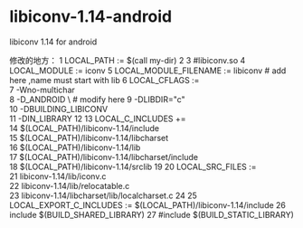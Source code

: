 libiconv-1.14-android
=====================

libiconv 1.14 for android

修改的地方：
1 LOCAL_PATH := $(call my-dir)
  2 
  3 #libiconv.so
  4 LOCAL_MODULE := iconv
  5 LOCAL_MODULE_FILENAME := libiconv     # add here ,name must start with lib
  6 LOCAL_CFLAGS := \
  7   -Wno-multichar \
  8   -D_ANDROID \                   # modify here
  9   -DLIBDIR="c" \
 10   -DBUILDING_LIBICONV \
 11   -DIN_LIBRARY
 12 
 13 LOCAL_C_INCLUDES += \
 14   $(LOCAL_PATH)/libiconv-1.14/include \
 15   $(LOCAL_PATH)/libiconv-1.14/libcharset \
 16   $(LOCAL_PATH)/libiconv-1.14/lib \
 17   $(LOCAL_PATH)/libiconv-1.14/libcharset/include \
 18   $(LOCAL_PATH)/libiconv-1.14/srclib
 19 
 20 LOCAL_SRC_FILES := \
 21   libiconv-1.14/lib/iconv.c \
 22   libiconv-1.14/lib/relocatable.c \
 23   libiconv-1.14/libcharset/lib/localcharset.c
 24 
 25 LOCAL_EXPORT_C_INCLUDES       := $(LOCAL_PATH)/libiconv-1.14/include
 26 include $(BUILD_SHARED_LIBRARY)
 27 #include $(BUILD_STATIC_LIBRARY)
